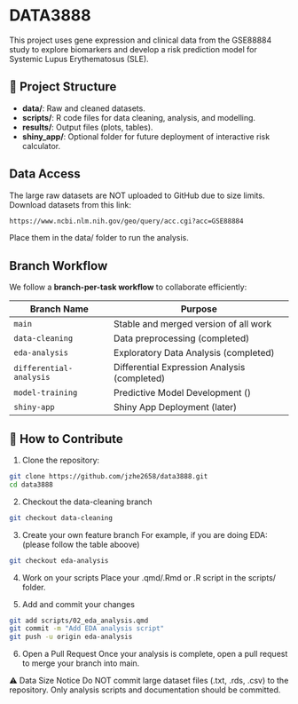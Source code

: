 # DATA3888
This project uses gene expression and clinical data from the GSE88884 study to explore biomarkers and develop a risk prediction model for Systemic Lupus Erythematosus (SLE).

## 📂 Project Structure

- **data/**: Raw and cleaned datasets.
- **scripts/**: R code files for data cleaning, analysis, and modelling.
- **results/**: Output files (plots, tables).
- **shiny_app/**: Optional folder for future deployment of interactive risk calculator.

## Data Access
The large raw datasets are NOT uploaded to GitHub due to size limits. Download datasets from this link:
``` perl
https://www.ncbi.nlm.nih.gov/geo/query/acc.cgi?acc=GSE88884
```
Place them in the data/ folder to run the analysis.

## Branch Workflow

We follow a **branch-per-task workflow** to collaborate efficiently:

| Branch Name             | Purpose                                                   |
|------------------------|-----------------------------------------------------------|
| `main`                 | Stable and merged version of all work                     |
| `data-cleaning`        | Data preprocessing (completed)                             |
| `eda-analysis`        | Exploratory Data Analysis (completed)                 |
| `differential-analysis`| Differential Expression Analysis (completed)         |
| `model-training`      | Predictive Model Development ()             |
| `shiny-app`           | Shiny App Deployment (later)                    |


## 👥 How to Contribute

1. Clone the repository:
```bash
git clone https://github.com/jzhe2658/data3888.git
cd data3888
```
2. Checkout the data-cleaning branch
```bash
git checkout data-cleaning
```

3. Create your own feature branch
For example, if you are doing EDA: (please follow the table aboove)
```bash
git checkout eda-analysis
```

4. Work on your scripts
Place your .qmd/.Rmd or .R script in the scripts/ folder.

5. Add and commit your changes
```bash
git add scripts/02_eda_analysis.qmd
git commit -m "Add EDA analysis script"
git push -u origin eda-analysis
```

6. Open a Pull Request
Once your analysis is complete, open a pull request to merge your branch into main.

⚠️ Data Size Notice
Do NOT commit large dataset files (.txt, .rds, .csv) to the repository.
Only analysis scripts and documentation should be committed.
